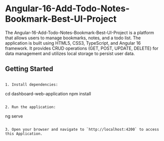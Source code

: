 # Angular-16-Add-Todo-Notes-Bookmark-Best-UI-Project

The Angular-16-Add-Todo-Notes-Bookmark-Best-UI-Project is a platform that allows users to manage bookmarks, notes, and a todo list. The application is built using HTML5, CSS3, TypeScript, and Angular 16 framework. It provides CRUD operations (GET, POST, UPDATE, DELETE) for data management and utilizes local storage to persist user data.

## Getting Started

```

1. Install dependencies:

```

cd dashboard-web-application
npm install

```

2. Run the application:

```

ng serve

```

3. Open your browser and navigate to `http://localhost:4200` to access this Application.
```
